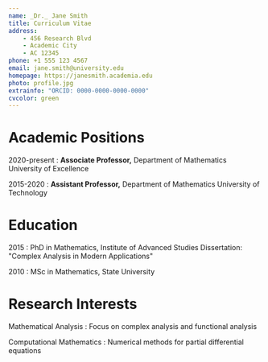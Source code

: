```yaml
---
name: _Dr._ Jane Smith
title: Curriculum Vitae
address:
    - 456 Research Blvd
    - Academic City
    - AC 12345
phone: +1 555 123 4567
email: jane.smith@university.edu
homepage: https://janesmith.academia.edu
photo: profile.jpg
extrainfo: "ORCID: 0000-0000-0000-0000"
cvcolor: green
---
```


# Academic Positions

2020-present
:   **Associate Professor,** Department of Mathematics
    University of Excellence

2015-2020
:   **Assistant Professor,** Department of Mathematics
    University of Technology

# Education

2015
:   PhD in Mathematics, Institute of Advanced Studies
    Dissertation: "Complex Analysis in Modern Applications"

2010
:   MSc in Mathematics, State University

# Research Interests

Mathematical Analysis
:   Focus on complex analysis and functional analysis

Computational Mathematics
:   Numerical methods for partial differential equations
